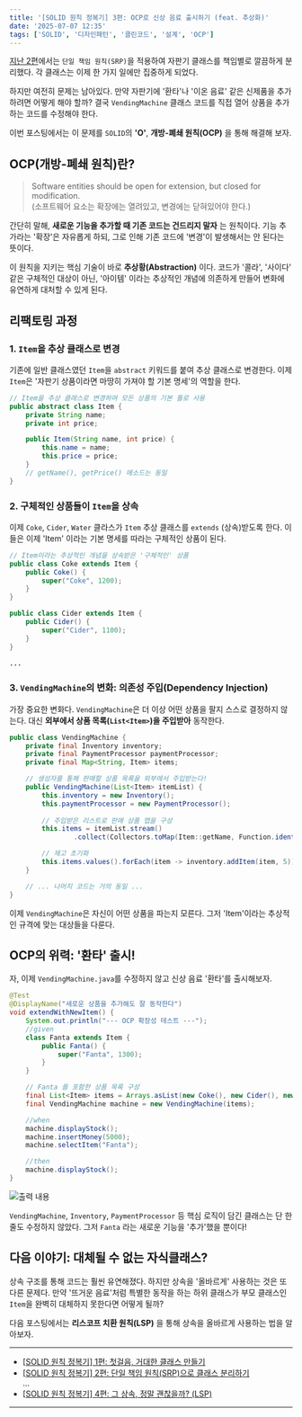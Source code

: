 ```yaml
---
title: '[SOLID 원칙 정복기] 3편: OCP로 신상 음료 출시하기 (feat. 추상화)'
date: '2025-07-07 12:35'
tags: ['SOLID', '디자인패턴', '클린코드', '설계', 'OCP']
---
```


[지난 2편](https://yseek.github.io/yun-blog/posts/solid-vending-machine-2)에서는 `단일 책임 원칙(SRP)`을 적용하여 자판기 클래스를 책임별로 깔끔하게 분리했다. 각 클래스는 이제 한 가지 일에만 집중하게 되었다.

하지만 여전히 문제는 남아있다. 만약 자판기에 '환타'나 '이온 음료' 같은 신제품을 추가하려면 어떻게 해야 할까? 결국 `VendingMachine` 클래스 코드를 직접 열어 상품을 추가하는 코드를 수정해야 한다.

이번 포스팅에서는 이 문제를 `SOLID`의 __'O'__, __개방-폐쇄 원칙(OCP)__ 을 통해 해결해 보자.

## OCP(개방-폐쇄 원칙)란?

> Software entities should be open for extension, but closed for modification.  
> (소프트웨어 요소는 확장에는 열려있고, 변경에는 닫혀있어야 한다.)

간단히 말해, __새로운 기능을 추가할 때 기존 코드는 건드리지 말자__ 는 원칙이다. 기능 추가라는 '확장'은 자유롭게 하되, 그로 인해 기존 코드에 '변경'이 발생해서는 안 된다는 뜻이다.

이 원칙을 지키는 핵심 기술이 바로 __추상황(Abstraction)__ 이다. 코드가 '콜라', '사이다' 같은 구체적인 대상이 아닌, '아이템' 이라는 추상적인 개념에 의존하게 만들어 변화에 유연하게 대처할 수 있게 된다.

## 리팩토링 과정

### 1. `Item`을 추상 클래스로 변경

기존에 일반 클래스였던 `Item`을 `abstract` 키워드를 붙여 추상 클래스로 변경한다. 이제 `Item`은 '자판기 상품이라면 마땅히 가져야 할 기본 명세'의 역할을 한다.

```java
// Item을 추상 클래스로 변경하여 모든 상품의 기본 틀로 사용
public abstract class Item {
    private String name;
    private int price;

    public Item(String name, int price) {
        this.name = name;
        this.price = price;
    }
    // getName(), getPrice() 메소드는 동일
}
```

### 2. 구체적인 상품들이 `Item`을 상속

이제 `Coke`, `Cider`, `Water` 클라스가 `Item` 추상 클래스를 `extends` (상속)받도록 한다. 이들은 이제 'Item' 이라는 기본 명세를 따라는 구체적인 상품이 된다.

```java
// Item이라는 추상적인 개념을 상속받은 '구체적인' 상품
public class Coke extends Item {
    public Coke() {
        super("Coke", 1200);
    }
}

public class Cider extends Item {
    public Cider() {
        super("Cider", 1100);
    }
}

...
```

### 3. `VendingMachine`의 변화: 의존성 주입(Dependency Injection)

가장 중요한 변화다. `VendingMachine`은 더 이상 어떤 상품을 팔지 스스로 결정하지 않는다. 대신 __외부에서 상품 목록(`List<Item>`)을 주입받아__ 동작한다.

```java
public class VendingMachine {
    private final Inventory inventory;
    private final PaymentProcessor paymentProcessor;
    private final Map<String, Item> items;

    // 생성자를 통해 판매할 상품 목록을 외부에서 주입받는다!
    public VendingMachine(List<Item> itemList) {
        this.inventory = new Inventory();
        this.paymentProcessor = new PaymentProcessor();
        
        // 주입받은 리스트로 판매 상품 맵을 구성
        this.items = itemList.stream()
                .collect(Collectors.toMap(Item::getName, Function.identity()));

        // 재고 초기화
        this.items.values().forEach(item -> inventory.addItem(item, 5));
    }

    // ... 나머지 코드는 거의 동일 ...
}
```

이제 `VendingMachine`은 자신이 어떤 상품을 파는지 모른다. 그저 'Item'이라는 추상적인 규격에 맞는 대상들을 다룬다.

## OCP의 위력: '환타' 출시!

자, 이제 `VendingMachine.java`를 수정하지 않고 신상 음료 '환타'를 출시해보자.

```java
@Test
@DisplayName("새로운 상품을 추가해도 잘 동작한다")
void extendWithNewItem() {
    System.out.println("--- OCP 확장성 테스트 ---");
    //given
    class Fanta extends Item {
        public Fanta() {
            super("Fanta", 1300);
        }
    }

    // Fanta 를 포함한 상품 목록 구성
    final List<Item> items = Arrays.asList(new Coke(), new Cider(), new Fanta());
    final VendingMachine machine = new VendingMachine(items);

    //when
    machine.displayStock();
    machine.insertMoney(5000);
    machine.selectItem("Fanta");

    //then
    machine.displayStock();
}
```

![출력 내용](../images/solid-vending-machine-3/vending-machine-3-1.png)

`VendingMachine`, `Inventory`, `PaymentProcessor` 등 핵심 로직이 담긴 클래스는 단 한 줄도 수정하지 않았다. 그저 `Fanta` 라는 새로운 기능을 '추가'했을 뿐이다!

## 다음 이야기: 대체될 수 없는 자식클래스?

상속 구조를 통해 코드는 훨씬 유연해졌다. 하지만 상속을 '올바르게' 사용하는 것은 또 다른 문제다. 만약 '뜨거운 음료'처럼 특별한 동작을 하는 하위 클래스가 부모 클래스인 `Item`을 완벽히 대체하지 못한다면 어떻게 될까?

다음 포스팅에서는 __리스코프 치환 원칙(LSP)__ 을 통해 상속을 올바르게 사용하는 법을 알아보자.

---
- [[SOLID 원칙 정복기] 1편: 첫걸음, 거대한 클래스 만들기](https://yseek.github.io/yun-blog/posts/solid-vending-machine-1)
- [[SOLID 원칙 정복기] 2편: 단일 책임 원칙(SRP)으로 클래스 분리하기](https://yseek.github.io/yun-blog/posts/solid-vending-machine-2)  
...
- [[SOLID 원칙 정복기] 4편: 그 상속, 정말 괜찮을까? (LSP)](https://yseek.github.io/yun-blog/posts/solid-vending-machine-4)
---